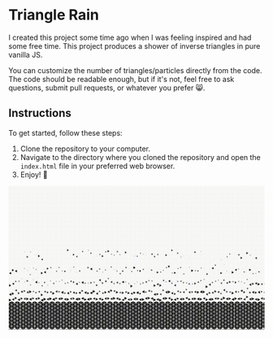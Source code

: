 # Triangle Rain

I created this project some time ago when I was feeling inspired and had some free time.
This project produces a shower of inverse triangles in pure vanilla JS.

You can customize the number of triangles/particles directly from the code. The code should be readable enough, but if it's not, feel free to ask questions, submit pull requests, or whatever you prefer 😸.

## Instructions

To get started, follow these steps:

1. Clone the repository to your computer.
2. Navigate to the directory where you cloned the repository and open the `index.html` file in your preferred web browser.
3. Enjoy! 👾

![triangle-rain](imgs/triangle-rain.gif)
